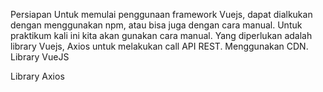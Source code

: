 Persiapan
Untuk memulai penggunaan framework Vuejs, dapat dialkukan dengan menggunakan npm,
atau bisa juga dengan cara manual. Untuk praktikum kali ini kita akan gunakan cara manual.
Yang diperlukan adalah library Vuejs, Axios untuk melakukan call API REST. Menggunakan
CDN.
Library VueJS
<script src="https://unpkg.com/vue@3/dist/vue.global.js"></script>
Library Axios
<script src="https://unpkg.com/axios/dist/axios.min.js"></script>
